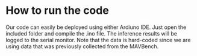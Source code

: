 # How to run the code
Our code can easily be deployed using either Ardiuno IDE. Just open the included folder and compile the .ino file. The inference results will be logged to the serial monitor. Note that the data is hard-coded since we are using data that was previously collected from the MAVBench.